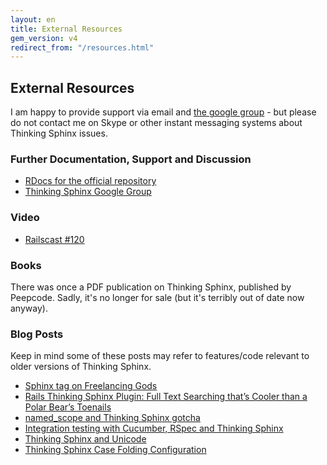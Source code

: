 ```yaml
---
layout: en
title: External Resources
gem_version: v4
redirect_from: "/resources.html"
---
```


## External Resources

I am happy to provide support via email and [the google group](http://groups.google.com/group/thinking-sphinx/) - but please do not contact me on Skype or other instant messaging systems about Thinking Sphinx issues.

### Further Documentation, Support and Discussion

* [RDocs for the official repository](http://rdoc.info/projects/pat/thinking-sphinx)
* [Thinking Sphinx Google Group](http://groups.google.com/group/thinking-sphinx/)

### Video

* [Railscast #120](http://railscasts.com/episodes/120-thinking-sphinx)

### Books

There was once a PDF publication on Thinking Sphinx, published by Peepcode. Sadly, it's no longer for sale (but it's terribly out of date now anyway).

### Blog Posts

Keep in mind some of these posts may refer to features/code relevant to older versions of Thinking Sphinx.

* [Sphinx tag on Freelancing Gods](http://freelancing-gods.com/tags/sphinx)
* [Rails Thinking Sphinx Plugin: Full Text Searching that’s Cooler than a Polar Bear’s Toenails](http://www.williambharding.com/blog/rails/rails-thinking-sphinx-plugin-full-text-searching-thats-cooler-than-a-polar-bears-toenails/)
* [named_scope and Thinking Sphinx gotcha](http://davidwparker.com/2008/11/13/named_scope-and-thinking-sphinx-gotcha/)
* [Integration testing with Cucumber, RSpec and Thinking Sphinx](http://rhnh.net/2008/10/01/integration-testing-with-cucumber-rspec-and-thinking-sphinx)
* [Thinking Sphinx and Unicode](http://yob.id.au/2008/05/08/thinking-sphinx-and-unicode.html)
* [Thinking Sphinx Case Folding Configuration](http://darwinweb.net/articles/thinking-sphinx-case-folding-configuration)
